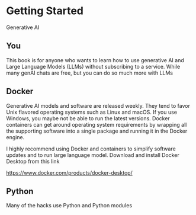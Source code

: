 # Getting Started

Generative AI 


## You

This book is for anyone who wants to learn how to use generative AI and Large Language Models (LLMs) without subscribing to a service. While many genAI chats are free, but you can do so much more with LLMs 

## Docker

Generative AI models and software are released weekly. They tend to favor Unix flavored operating systems such as Linux and macOS. If you use Windows, you maybe not be able to run the latest versions. Docker containers can get around operating system requirements by wrapping all the supporting software into a single package and running it in the Docker engine.

I highly recommend using Docker and containers to simplify software updates and to run large language model. Download and install Docker Desktop from this link

https://www.docker.com/products/docker-desktop/


## Python

Many of the hacks use Python and Python modules